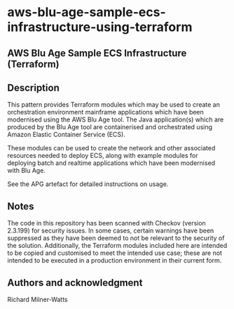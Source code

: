 # aws-blu-age-sample-ecs-infrastructure-using-terraform

## AWS Blu Age Sample ECS Infrastructure (Terraform)

## Description
This pattern provides Terraform modules which may be used to create an orchestration environment mainframe applications which have been modernised using the AWS Blu Age tool. The Java application(s) which are produced by the Blu Age tool are containerised and orchestrated using Amazon Elastic Container Service (ECS).

These modules can be used to create the network and other associated resources needed to deploy ECS, along with example modules for deploying batch and realtime applications which have been modernised with Blu Age.

See the APG artefact for detailed instructions on usage.

## Notes
The code in this repository has been scanned with Checkov (version 2.3.199) for security issues. In some cases, certain warnings have been suppressed as they have been deemed to not be relevant to the security of the solution. Additionally, the Terraform modules included here are intended to be copied and customised to meet the intended use case; these are not intended to be executed in a production environment in their current form. 

## Authors and acknowledgment
Richard Milner-Watts 

